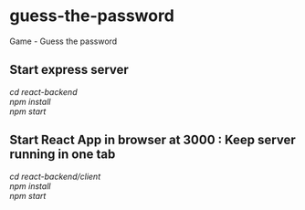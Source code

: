 # guess-the-password
Game - Guess the password

## Start express server

*cd react-backend* \
*npm install* \
*npm start*


## Start React App in browser at 3000 : Keep server running in one tab

*cd react-backend/client* \
*npm install* \
*npm start*
